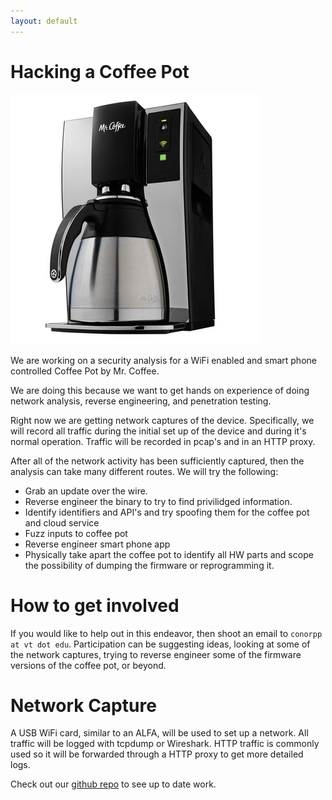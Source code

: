 ```yaml
---
layout: default
---
```



Hacking a Coffee Pot
====================

![Coffee pot](/images/coffeepot/coffeepot.jpg)

We are working on a security analysis for a WiFi enabled
and smart phone controlled Coffee Pot by Mr. Coffee.

We are doing this because we want to get hands on experience
of doing network analysis, reverse engineering, and penetration testing.

Right now we are getting network captures of the device. Specifically,
we will record all traffic during the initial set up of the device and 
during it's normal operation.  Traffic will be recorded in pcap's and in
an HTTP proxy.

After all of the network activity has been sufficiently captured, then
the analysis can take many different routes.  We will try the following:

* Grab an update over the wire.
* Reverse engineer the binary to try to find privilidged information.
* Identify identifiers and API's and try spoofing them for the coffee pot and cloud service
* Fuzz inputs to coffee pot
* Reverse engineer smart phone app
* Physically take apart the coffee pot to identify all HW parts and scope the possibility of dumping the firmware or reprogramming it.

How to get involved
===================
If you would like to help out in this endeavor, then shoot an email to `conorpp at vt dot edu`.
Participation can be suggesting ideas, looking at some of the network captures, trying to reverse
engineer some of the firmware versions of the coffee pot, or beyond.

Network Capture
===============

A USB WiFi card, similar to an ALFA, will be used to set up a network.  All traffic will be
logged with tcpdump or Wireshark.  HTTP traffic is commonly used so it will be forwarded through
a HTTP proxy to get more detailed logs.


Check out our [github repo](https://github.com/vtcsec/coffeepot) to see up to date work.



